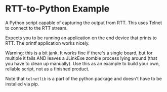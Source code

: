 RTT-to-Python Example
=====================

A Python script capable of capturing the output from RTT. This uses Telnet to
connect to the RTT stream.

Expects you to be running an application on the end device that prints to RTT.
The printf application works nicely.

Warning: this is a bit jank. It works fine if there's a single board, but for
multiple it fails AND leaves a JLinkExe zombie process lying around (that you
have to clean up manually). Use this as an example to build your own, reliable
script, not as a finished product.

Note that `telnetlib` is a part of the python package and doesn't have to be
installed via pip.

